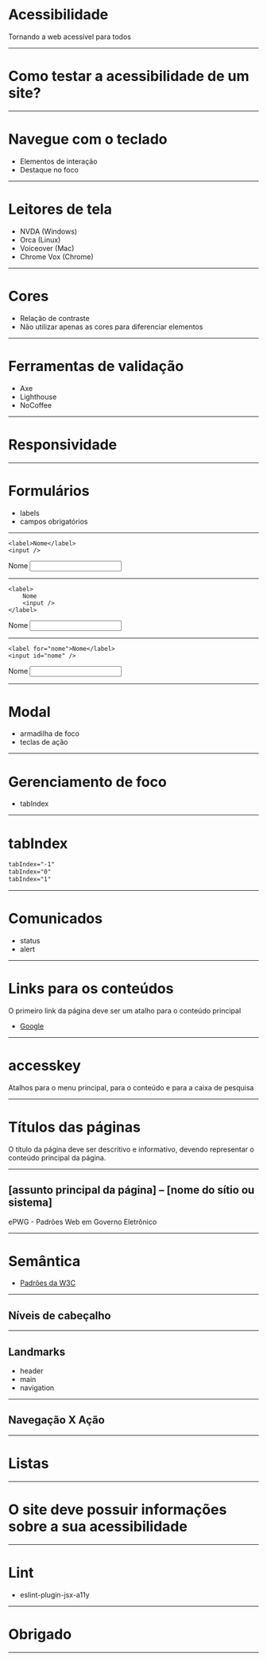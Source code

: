 # Acessibilidade

Tornando a web acessível para todos

---

# Como testar a acessibilidade de um site?

---

# Navegue com o teclado

- Elementos de interação
- Destaque no foco

---

# Leitores de tela

- NVDA (Windows)
- Orca (Linux)
- Voiceover (Mac)
- Chrome Vox (Chrome)

---

# Cores

- Relação de contraste
- Não utilizar apenas as cores para diferenciar elementos

---

# Ferramentas de validação

- Axe
- Lighthouse
- NoCoffee

---

# Responsividade

---

# Formulários

- labels
- campos obrigatórios

---

    <label>Nome</label>
    <input />

<label>Nome</label>
<input />

---

    <label>
        Nome
        <input />
    </label>

<div>
<label>
    Nome
    <input />
</label>
</div>

---

    <label for="nome">Nome</label>
    <input id="nome" />

<label for="nome">Nome</label>
<input id="nome" />

---

# Modal

- armadilha de foco
- teclas de ação

---

# Gerenciamento de foco

- tabIndex

---

# tabIndex

```html
tabIndex="-1"
tabIndex="0"
tabIndex="1"
```

---

# Comunicados

- status
- alert

---

# Links para os conteúdos

O primeiro link da página deve ser um atalho para o conteúdo principal

- [Google](https://www.google.com/search?q=w3c)

---

# accesskey

Atalhos para o menu principal, para o conteúdo e para a caixa de pesquisa

___

# Títulos das páginas

O título da página deve ser descritivo e informativo, devendo representar o conteúdo principal da página.

---

## [assunto principal da página] – [nome do sítio ou sistema]
ePWG - Padrões Web em Governo Eletrônico

---

# Semântica

- [Padrões da W3C](https://w3c.br/Home/WebHome)

---

## Níveis de cabeçalho

---

## Landmarks

- header
- main
- navigation

---

## Navegação X Ação

---

# Listas

---

# O site deve possuir informações sobre a sua acessibilidade

---

# Lint

- eslint-plugin-jsx-a11y

---

# Obrigado

---